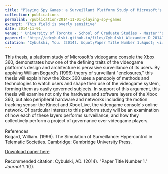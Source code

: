 ```yaml
---
title: "Playing Spy Games: a Surveillant Platform Study of Microsoft's Xbox 360"
collection: publications
permalink: /publication/2014-11-01-playing-spy-games
excerpt: 'This field is overly sensitive'
date: 2014-11-01
venue: ' University of Toronto - School of Graduate Studies - Master''s Theses'
paperurl: 'http://adcybulski.github.io/files/Cybulski_Alexander_D_201411_MIS_thesis.pdf'
citation: 'Cybulski, You. (2014). &quot;Paper Title Number 1.&quot; <i>Journal 1</i>. 1(1).'
---
```

This thesis, a platform study of Microsoft's videogame console the Xbox 360, demonstrates how one of the defining traits of the videogame platform's design and architecture is pervasive surveillance of its users. By applying William Bogard's (1996) theory of surveillant "enclosures," this thesis will explain how the Xbox 360 uses a panopoly of methods and technologies to watch users and shape their use of the videogame system, forming them as easily governed subjects. In support of this argument, this thesis will examine not only the hardware and software layers of the Xbox 360, but also peripheral hardware and networks including the motion tracking sensor the Kinect and Xbox Live, the videogame console's online network. Of particular interest to this platform study will be an examination of how each of these layers performs surveillance, and how they collectively perform a project of governance over videogame players.<br> <br>References <br> Bogard, William. (1996). The Simulation of Surveillance: Hypercontrol in Telematic Societies. Cambridge: Cambridge University Press.

[Download paper here](http://adcybulski.github.io/files/Cybulski_Alexander_D_201411_MIS_thesis.pdf)

Recommended citation: Cybulski, AD. (2014). "Paper Title Number 1." <i>Journal 1</i>. 1(1).

